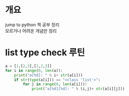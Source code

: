 # 개요
jump to python 책 공부 정리  
모르거나 어려운 개념만 정리  
# list type check 루틴
``` python
a = [1,[2,3],[1,2,3]]
for i in range(0, len(a)):
    print("a[%d]: " % i+ str(a[i]))
    if str(type(a[i])) == "<class 'list'>":
        for j in range(0, len(a[i])):
            print("a[%d][%d]: " % (i,j)+ str(a[i][j]))
```